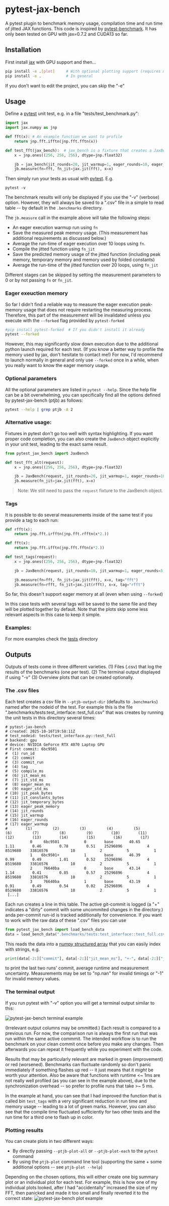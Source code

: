 # pytest-jax-bench
A pytest plugin to benchmark memory usage, compilation time and run time of jitted JAX functions. This code is inspired by [pytest-benchmark](https://pytest-benchmark.readthedocs.io/en/latest/). It has only been tested on GPU with jax=0.7.2 and CUDA13 so far.

## Installation
First install [jax](https://docs.jax.dev/en/latest/installation.html) with GPU support and then...

```bash
pip install -e .[plot]     # With optional plotting support (requires matplotlib)
pip install -e .           # In general
```
If you don't want to edit the project, you can skip the "-e"

## Usage

Define a [pytest](https://docs.pytest.org/en/stable/index.html) unit test, e.g. in a file "tests/test_benchmark.py":
```python
import jax
import jax.numpy as jnp

def fft(x): # An example function we want to profile
    return jnp.fft.ifftn(jnp.fft.fftn(x))

def test_fft(jax_bench):  # jax_bench is a fixture that creates a JaxBench object.
    x = jnp.ones((256, 256, 256), dtype=jnp.float32)

    jb = jax_bench(jit_rounds=20, jit_warmup=1, eager_rounds=10, eager_warmup=1)
    jb.measure(fn=fft, fn_jit=jax.jit(fft), x=x)
```
Then simply run your tests as usual with [pytest](https://docs.pytest.org/en/stable/getting-started.html). E.g.
```
pytest -v
```
The benchmark results will only be displayed if you use the "-v" (verbose) option. However, they will always be saved to a ".csv" file in a simple to read table -- by default in the `.benchmarks` directory.

The `jb.measure` call in the example above will take the following steps:

* An eager execution warmup run using `fn`
* Save the measured peak memory usage. (This measurement has additional requirements as discussed below.)
* Average the run-time of eager execution over 10 loops using `fn`. 
* Compile the jitted function using `fn_jit`
* Save the predicted memory usage of the jitted function (including peak memory, temporary memory and memory used by folded constants)
* Average the run-time of the jitted function over 20 loops, using `fn_jit`

Different stages can be skipped by setting the measurement parameters to 0 or by not passing `fn` or `fn_jit`.

### Eager exeuction memory

So far I didn't find a reliable way to measure the eager execution peak-memory usage that does not require restarting the measuring process. Therefore, this part of the measurement will be invalidated unless you execute with the `--forked` flag provided by `pytest-forked`
```bash
#pip install pytest-forked  # If you didn't install it already
pytest --forked
```
However, this may significantly slow down execution due to the additional python launch required for each test. (If you know a better way to profile the memory used by jax, don't hesitate to contact me!) For now, I'd recommend to launch normally in general and only use `--forked` once in a while, when you really want to know the eager memory usage.

### Optional parameters
All the optional parameters are listed in ```pytest --help```. Since the help file can be a bit overwhelming, you can specifically find all the options defined by pytest-jax-bench (ptjb) as follows:
```bash
pytest --help | grep ptjb -A 2
```

### Alternative usage:
Fixtures in pytest don't go too well with syntax highlighting. If you want proper code completion, you can also create the `JaxBench` object explicitly in your unit test, leading to the exact same result.
```python
from pytest_jax_bench import JaxBench

def test_fft_alt(request):
    x = jnp.ones((256, 256, 256), dtype=jnp.float32)

    jb = JaxBench(request, jit_rounds=20, jit_warmup=1, eager_rounds=10, eager_warmup=1)
    jb.measure(fn_jit=jax.jit(fft), x=x)
```
> Note: We still need to pass the `request` fixture to the JaxBench object.

### Tags
It is possible to do several measurements inside of the same test if you provide a tag to each run:
```python
def rfft(x):
    return jnp.fft.irfftn(jnp.fft.rfftn(x*2.))

def fft(x):
    return jnp.fft.ifftn(jnp.fft.fftn(x*2.))

def test_tags(request):
    x = jnp.ones((256, 256, 256), dtype=jnp.float32)

    jb = JaxBench(request, jit_rounds=10, jit_warmup=1, eager_rounds=5, eager_warmup=1)

    jb.measure(fn=fft, fn_jit=jax.jit(fft), x=x, tag="fft")
    jb.measure(fn=rfft, fn_jit=jax.jit(rfft), x=x, tag="rfft")
```
So far, this doesn't support eager memory at all (even when using `--forked`)

In this case tests with several tags will be saved to the same file and they will be plotted together by default. Note that the plots skip some less relevant aspects in this case to keep it simple.

### Examples:
For more examples check the [tests](tests) directory

## Outputs

Outputs of tests come in three different varieties. (1) Files (.csv) that log the results of the benchmarks (one per test). (2) The terminal output displayed if using "-v" (3) Overview plots that can be created optionally.

### The .csv files

Each test creates a csv file in `--ptjb-output-dir` (defaults to `.benchmarks`) named after the nodeid of the test. For example this is the file ".benchmarks/tests:test_interface::test_full.csv" that was creates by running the unit tests in this directory several times:
```
# pytest-jax-bench
# created: 2025-10-16T19:58:11Z
# test_nodeid: tests/test_interface.py::test_full
# backend: gpu
# device: NVIDIA GeForce RTX 4070 Laptop GPU
# First commit: 6bc9501
#  (1) run_id
#  (2) commit
#  (3) commit_run
#  (4) tag
#  (5) compile_ms
#  (6) jit_mean_ms
#  (7) jit_std_ms
#  (8) eager_mean_ms
#  (9) eager_std_ms
# (10) jit_peak_bytes
# (11) jit_constants_bytes
# (12) jit_temporary_bytes
# (13) eager_peak_memory
# (14) jit_rounds
# (15) jit_warmup
# (16) eager_rounds
# (17) eager_warmup
#        (1)         (2)         (3)         (4)         (5)         (6)         (7)         (8)         (9)        (10)        (11)        (12)        (13)        (14)        (15)        (16)        (17)
           0     6bc9501           0        base       40.65        1.11        0.46        0.78        0.51    25296896           4     8519680    33816576          10           2           5           1
           1    6bc9501+           1        base       46.39        0.99        0.49        1.01        0.52    25296896           4     8519680    33816576          10           2           5           1
           2     76640ba           0        base       43.14        1.14        0.41        0.85        0.57    25296896           4     8519680    33816576          10           2           5           1
           3     76640ba           1        base       43.19        0.91        0.49        0.54        0.02    25296896           4     8519680    33816576          10           2           5           1
 [...]
```
Each run creates a line in this table. The active git-commit is logged (a "+" indicates a "dirty" commit with some uncommited changes in the directory.) anda per-commit run-id is tracked additionally for convenience. If you want to work with the raw data of these ".csv" files you can use 
```python
from pytest_jax_bench import load_bench_data
data = load_bench_data(".benchmarks/tests:test_interface::test_full.csv")
```
This reads the data into a [numpy structured array](https://numpy.org/doc/stable/user/basics.rec.html) that you can easily index with strings, e.g.
```python
print(data[-2:]["commit"], data[-2:]["jit_mean_ms"], "+-", data[-2:]["jit_std_ms"])
```
to print the last two runs' commit, average runtime and measurement uncertainty. Measurements may be set to "np.nan" for invalid timings or "-1" for invalid memory values.

### The terminal output
If you run pytest with "-v" option you will get a terminal output similar to this:

![pytest-jax-bench terminal example](assets/terminal_example.png)
<!-- ```
===================================================== Pytest Jax Benchmark (PTJB) results ======================================================
                     Test                       C.Run  Tag   Compile(ms)    Jit-Run(ms)     Eager-Run(ms)   Jit-Peak(MB)  Eager-Peak(MB)
tests/test_interface.py::test_full             0->4   base  45.0->54.0   1.1->0.9+-0.7    0.7->0.8+-0.7    24.1->24.1    32.2->32.2
tests/test_interface.py::test_fixture          0->4   base  40.6->44.7   1.1->1.2+-0.6    1.2->1.0+-0.8    24.1->24.1    32.2->32.2
tests/test_interface.py::test_only_jit         0->4   base  46.1->48.5   0.7->1.2+-0.6                     24.1->24.1
tests/test_interface.py::test_only_eager       0->4   base                                0.8->0.8+-0.7                  32.2->32.2
tests/test_interface.py::test_no_warmup        0->4   base  40.9->42.7   1.0->1.0+-0.7    1.0->0.8+-0.7    24.1->24.1    32.2->32.2
tests/test_interface.py::test_no_rounds        0->4   base  43.7->45.2                                     24.1->24.1    32.2->32.2
tests/test_interface.py::test_nothing          0->4   base  42.2->40.3                                     24.1->24.1
tests/test_interface.py::test_parameters[128]  0->4   base  40.9->38.5   1.0->1.1+-0.6    1.0->0.8+-0.7    24.1->24.1    32.2->32.2
tests/test_interface.py::test_parameters[256]  0->4   base  39.8->40.8   7.1->7.0+-0.1    6.4->6.5+-0.1    192->192      257->257
tests/test_tags.py::test_tags                  0->4   fft   43.0->43.7   11.3->11.5+-0.4  11.9->11.9+-0.1  320->320      384->384
tests/test_tags.py::test_tags                  0->4   rfft  40.5->39.8   5.9->6.0+-0.1    6.4->6.3+-0.2    192->192
============================================================== 10 passed in 8.34s ==============================================================
``` -->
(Irrelevant output columns may be ommitted.) Each result is compared to a previous run. For now, the comparison run is always the first run that was run within the same active commmit. The intended workflow is to run the benchmark on your clean commit once before you make any changes. Then afterwards you can repeat it frequently while you experiment with the code.

Results that may be particularly relevant are marked in green (improvement) or red (worsened). Benchmarks can fluctuate randomly so don't panic immediately if something flashes up red -- it just means that it *might* be worth your attention. Also be aware that functions with runtime <~ 1ms are not really well profiled (as you can see in the example above), due to the synchronization overhead -- so prefer to profile runs that take >~ 5 ms.

In the example at hand, you can see that I had improved the function that is called bin `test_tags` with a very significant reduction in run time and memory usage -- leading to a lot of green marks. However, you can also see that the compile time fluctuated sufficiently for two other tests and the run time for a third one to flash up in color.

### Plotting results
You can create plots in two different ways:

* By directly passing `--ptjb-plot-all` or `--ptjb-plot-each` to the `pytest` command
* By using the `ptjb-plot` command line tool (supporting the same + some additional options -- see `ptjb-plot --help`)

Depending on the chosen options, this will either create one big summary plot or an individual plot for each test. For example, this is how one of my individual plots looked, after I had "accidentally" increased the size of my FFT, then panicked and made it too small and finally reverted it to the correct state:
![pytest-jax-bench plot example](assets/plot_example.png)